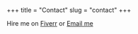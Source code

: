+++
title = "Contact"
slug = "contact"
+++

Hire me on [Fiverr](https://www.fiverr.com/malwarereverse) or [Email me](mailto:stadnickibrian@gmail.com)
